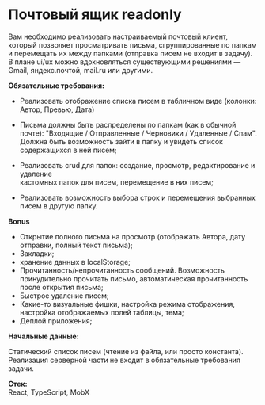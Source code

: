 # Почтовый ящик readonly 

Вам необходимо реализовать настраиваемый почтовый клиент, который позволяет
просматривать письма, сгруппированные по папкам и перемещать их между папками
(отправка писем не входит в задачу).
В плане ui/ux можно вдохновляться существующими решениями — Gmail,
яндекс.почтой, mail.ru или другими.

**Обязательные требования:**

- Реализовать отображение списка писем в табличном виде (колонки: Автор,
Превью, Дата)

- Письма должны быть распределены по папкам (как в обычной почте):
"Входящие / Отправленные / Черновики / Удаленные / Спам". Должна быть
возможность зайти в папку и увидеть список содержащихся в ней писем;  

- Реализовать crud для папок: создание, просмотр, редактирование и удаление  
кастомных папок для писем, перемещение в них писем;

- Реализовать возможность выбора строк и перемещения выбранных писем в
другую папку.  

**Bonus**
- Открытие полного письма на просмотр (отображать Автора, дату отправки,
полный текст письма);
- Закладки;
- хранение данных в localStorage;
- Прочитанность/непрочитанность сообщений. Возможность принудительно
прочитать письмо, автоматическая прочитанность после открытия письма;
- Быстрое удаление писем;
- Какие-то визуальные фишки, настройка режима отображения, настройка
отображаемых полей таблицы, тема;
- Деплой приложения;

**Начальные данные:**

Статический список писем (чтение из файла, или просто константа). Реализация
серверной части не входит в обязательные требования задачи.

**Cтек:**  
React, TypeScript, MobX 